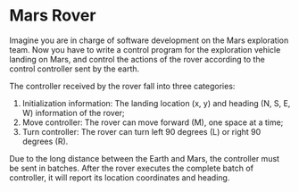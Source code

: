 # Mars Rover

Imagine you are in charge of software development on the Mars exploration team. Now you have to write a control program for the exploration vehicle landing on Mars, and control the actions of the rover according to the control controller sent by the earth.

The controller received by the rover fall into three categories:

1. Initialization information:
     The landing location (x, y) and heading (N, S, E, W) information of the rover;
2. Move controller:
     The rover can move forward (M), one space at a time;
3. Turn controller:
     The rover can turn left 90 degrees (L) or right 90 degrees (R).

Due to the long distance between the Earth and Mars, the controller must be sent in batches. After the rover executes the complete batch of controller, it will report its location coordinates and heading.